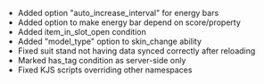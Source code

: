 - Added option "auto_increase_interval" for energy bars
- Added option to make energy bar depend on score/property
- Added item_in_slot_open condition
- Added "model_type" option to skin_change ability
- Fixed suit stand not having data synced correctly after reloading
- Marked has_tag condition as server-side only
- Fixed KJS scripts overriding other namespaces